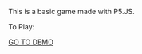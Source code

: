 This is a basic game made with P5.JS.

To Play:

 [GO TO DEMO](https://thegrafico.github.io/Snake-Game/)
